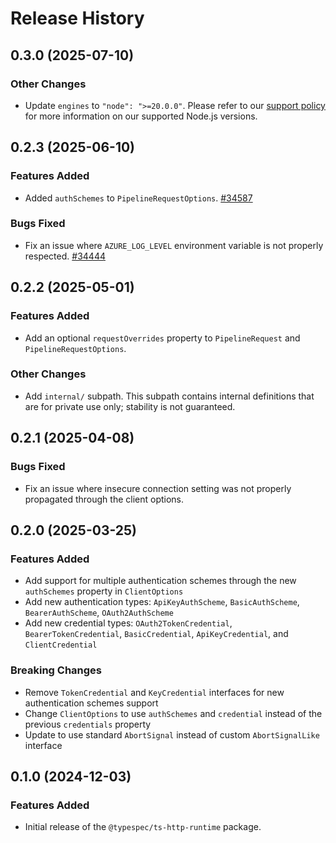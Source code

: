# Release History

## 0.3.0 (2025-07-10)

### Other Changes

- Update `engines` to `"node": ">=20.0.0"`. Please refer to our [support policy](https://github.com/Azure/azure-sdk-for-js/blob/main/SUPPORT.md) for more information on our supported Node.js versions.

## 0.2.3 (2025-06-10)

### Features Added

- Added `authSchemes` to `PipelineRequestOptions`. [#34587](https://github.com/Azure/azure-sdk-for-js/pull/34587)

### Bugs Fixed

- Fix an issue where `AZURE_LOG_LEVEL` environment variable is not properly respected. [#34444](https://github.com/Azure/azure-sdk-for-js/pull/34444)

## 0.2.2 (2025-05-01)

### Features Added

- Add an optional `requestOverrides` property to `PipelineRequest` and `PipelineRequestOptions`.

### Other Changes

- Add `internal/` subpath. This subpath contains internal definitions that are for private use only; stability is not guaranteed.

## 0.2.1 (2025-04-08)

### Bugs Fixed

- Fix an issue where insecure connection setting was not properly propagated through the client options.

## 0.2.0 (2025-03-25)

### Features Added

- Add support for multiple authentication schemes through the new `authSchemes` property in `ClientOptions`
- Add new authentication types: `ApiKeyAuthScheme`, `BasicAuthScheme`, `BearerAuthScheme`, `OAuth2AuthScheme`
- Add new credential types: `OAuth2TokenCredential`, `BearerTokenCredential`, `BasicCredential`, `ApiKeyCredential`, and `ClientCredential`

### Breaking Changes

- Remove `TokenCredential` and `KeyCredential` interfaces for new authentication schemes support
- Change `ClientOptions` to use `authSchemes` and `credential` instead of the previous `credentials` property
- Update to use standard `AbortSignal` instead of custom `AbortSignalLike` interface

## 0.1.0 (2024-12-03)

### Features Added

- Initial release of the `@typespec/ts-http-runtime` package.
